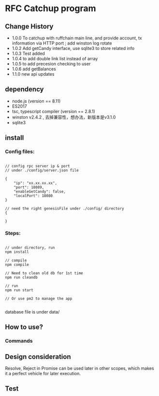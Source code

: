 # RFC Catchup program

## Change History
- 1.0.0 To catchup with ruffchain main line, and provide account, tx information via HTTP port ; add winston log rotate
- 1.0.2 Add getCandy interface, use sqlite3 to store related info
- 1.0.3 Test added
- 1.0.4 to add double link list instead of array
- 1.0.5 to add precesion checking to user
- 1.0.6 add getBalances
- 1.1.0 new api updates
  

## dependency
- node.js  (version == 8.11)
- ES2017
- tsc, typescript compiler (version == 2.8.1)
- winston v2.4.2 , 去掉兼容性，想办法，新版本是v3.1.0
- sqlite3

## install

### Config files:

```

// config rpc server ip & port
// under ./config/server.json file

{
    "ip": "xx.xx.xx.xx",
    "port": 18089,
    "enableGetCandy": false,
    "localPort": 18080
}

// need the right genesisFile under ./config/ directory
{
    
}

```

### Steps:

```

// under directory, run
npm install

// compile
npm compile

// Need to clean old db for 1st time
npm run cleandb

// run
npm run start

// Or use pm2 to manage the app


```

database file is under data/

## How to use?

### Commands

## Design consideration
Resolve, Reject in Promise can be used later in other scopes, which makes it a perfect vehicle for later execution.


## Test





